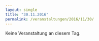 ```yaml
---
layout: single
title: "30.11.2016"
permalink: /veranstaltungen/2016/11/30/
---
```


Keine Veranstaltung an diesem Tag.
